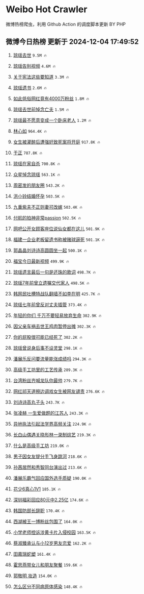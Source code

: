 # Weibo Hot Crawler 



微博热榜爬虫，利用 Github Action 的调度脚本更新 BY PHP 


## 微博今日热榜 更新于 2024-12-04 17:49:52 
1. [琼瑶去世](https://s.weibo.com/weibo?q=%E7%90%BC%E7%91%B6%E5%8E%BB%E4%B8%96&t=31&band_rank=1&Refer=top) `9.5M 🔥` 

1. [琼瑶告别视频](https://s.weibo.com/weibo?q=%E7%90%BC%E7%91%B6%E5%91%8A%E5%88%AB%E8%A7%86%E9%A2%91&t=31&band_rank=2&Refer=top) `4.6M 🔥` 

1. [关于宪法这些要知道](https://s.weibo.com/weibo?q=%23%E5%85%B3%E4%BA%8E%E5%AE%AA%E6%B3%95%E8%BF%99%E4%BA%9B%E8%A6%81%E7%9F%A5%E9%81%93%23&t=31&band_rank=3&Refer=top) `3.3M 🔥` 

1. [琼瑶遗书](https://s.weibo.com/weibo?q=%23%E7%90%BC%E7%91%B6%E9%81%97%E4%B9%A6%23&t=31&band_rank=4&Refer=top) `2.6M 🔥` 

1. [如此低俗网红竟有4000万粉丝](https://s.weibo.com/weibo?q=%23%E5%A6%82%E6%AD%A4%E4%BD%8E%E4%BF%97%E7%BD%91%E7%BA%A2%E7%AB%9F%E6%9C%894000%E4%B8%87%E7%B2%89%E4%B8%9D%23&t=31&band_rank=5&Refer=top) `1.8M 🔥` 

1. [琼瑶去世前悼念亡夫](https://s.weibo.com/weibo?q=%23%E7%90%BC%E7%91%B6%E5%8E%BB%E4%B8%96%E5%89%8D%E6%82%BC%E5%BF%B5%E4%BA%A1%E5%A4%AB%23&t=31&band_rank=6&Refer=top) `1.5M 🔥` 

1. [琼瑶最不愿意变成一个卧床老人](https://s.weibo.com/weibo?q=%23%E7%90%BC%E7%91%B6%E6%9C%80%E4%B8%8D%E6%84%BF%E6%84%8F%E5%8F%98%E6%88%90%E4%B8%80%E4%B8%AA%E5%8D%A7%E5%BA%8A%E8%80%81%E4%BA%BA%23&t=31&band_rank=7&Refer=top) `1.2M 🔥` 

1. [林心如](https://s.weibo.com/weibo?q=%E6%9E%97%E5%BF%83%E5%A6%82&t=31&band_rank=8&Refer=top) `964.4K 🔥` 

1. [女生被灌醉后遭强奸致死案将开庭](https://s.weibo.com/weibo?q=%23%E5%A5%B3%E7%94%9F%E8%A2%AB%E7%81%8C%E9%86%89%E5%90%8E%E9%81%AD%E5%BC%BA%E5%A5%B8%E8%87%B4%E6%AD%BB%E6%A1%88%E5%B0%86%E5%BC%80%E5%BA%AD%23&t=31&band_rank=9&Refer=top) `917.8K 🔥` 

1. [于正](https://s.weibo.com/weibo?q=%E4%BA%8E%E6%AD%A3&t=31&band_rank=10&Refer=top) `787.8K 🔥` 

1. [琼瑶在家自杀](https://s.weibo.com/weibo?q=%23%E7%90%BC%E7%91%B6%E5%9C%A8%E5%AE%B6%E8%87%AA%E6%9D%80%23&t=31&band_rank=11&Refer=top) `700.8K 🔥` 

1. [众星悼念琼瑶](https://s.weibo.com/weibo?q=%23%E4%BC%97%E6%98%9F%E6%82%BC%E5%BF%B5%E7%90%BC%E7%91%B6%23&t=31&band_rank=12&Refer=top) `563.1K 🔥` 

1. [周密发的朋友圈](https://s.weibo.com/weibo?q=%23%E5%91%A8%E5%AF%86%E5%8F%91%E7%9A%84%E6%9C%8B%E5%8F%8B%E5%9C%88%23&t=31&band_rank=13&Refer=top) `543.2K 🔥` 

1. [洪小铃结婚怀孕](https://s.weibo.com/weibo?q=%23%E6%B4%AA%E5%B0%8F%E9%93%83%E7%BB%93%E5%A9%9A%E6%80%80%E5%AD%95%23&t=31&band_rank=14&Refer=top) `503.5K 🔥` 

1. [九重紫夫不正则妻可改嫁](https://s.weibo.com/weibo?q=%E4%B9%9D%E9%87%8D%E7%B4%AB%E5%A4%AB%E4%B8%8D%E6%AD%A3%E5%88%99%E5%A6%BB%E5%8F%AF%E6%94%B9%E5%AB%81&t=31&band_rank=15&Refer=top) `503.4K 🔥` 

1. [付航的拍神非常passion](https://s.weibo.com/weibo?q=%23%E4%BB%98%E8%88%AA%E7%9A%84%E6%8B%8D%E7%A5%9E%E9%9D%9E%E5%B8%B8passion%23&t=31&band_rank=16&Refer=top) `502.5K 🔥` 

1. [网吧公开女顾客座位说仙女都在这儿](https://s.weibo.com/weibo?q=%23%E7%BD%91%E5%90%A7%E5%85%AC%E5%BC%80%E5%A5%B3%E9%A1%BE%E5%AE%A2%E5%BA%A7%E4%BD%8D%E8%AF%B4%E4%BB%99%E5%A5%B3%E9%83%BD%E5%9C%A8%E8%BF%99%E5%84%BF%23&t=31&band_rank=17&Refer=top) `501.9K 🔥` 

1. [福建一企业老板留遗书称被赌球逼死](https://s.weibo.com/weibo?q=%23%E7%A6%8F%E5%BB%BA%E4%B8%80%E4%BC%81%E4%B8%9A%E8%80%81%E6%9D%BF%E7%95%99%E9%81%97%E4%B9%A6%E7%A7%B0%E8%A2%AB%E8%B5%8C%E7%90%83%E9%80%BC%E6%AD%BB%23&t=31&band_rank=18&Refer=top) `501.1K 🔥` 

1. [郭晶晶刘诗诗高圆圆坐一起](https://s.weibo.com/weibo?q=%23%E9%83%AD%E6%99%B6%E6%99%B6%E5%88%98%E8%AF%97%E8%AF%97%E9%AB%98%E5%9C%86%E5%9C%86%E5%9D%90%E4%B8%80%E8%B5%B7%23&t=31&band_rank=19&Refer=top) `500.1K 🔥` 

1. [福宝今日最新视频](https://s.weibo.com/weibo?q=%23%E7%A6%8F%E5%AE%9D%E4%BB%8A%E6%97%A5%E6%9C%80%E6%96%B0%E8%A7%86%E9%A2%91%23&t=31&band_rank=20&Refer=top) `499.9K 🔥` 

1. [琼瑶遗言最后一句是还珠的歌词](https://s.weibo.com/weibo?q=%23%E7%90%BC%E7%91%B6%E9%81%97%E8%A8%80%E6%9C%80%E5%90%8E%E4%B8%80%E5%8F%A5%E6%98%AF%E8%BF%98%E7%8F%A0%E7%9A%84%E6%AD%8C%E8%AF%8D%23&t=31&band_rank=21&Refer=top) `498.7K 🔥` 

1. [琼瑶7年前曾立遗嘱交代家人](https://s.weibo.com/weibo?q=%23%E7%90%BC%E7%91%B67%E5%B9%B4%E5%89%8D%E6%9B%BE%E7%AB%8B%E9%81%97%E5%98%B1%E4%BA%A4%E4%BB%A3%E5%AE%B6%E4%BA%BA%23&t=31&band_rank=22&Refer=top) `498.5K 🔥` 

1. [韩网民吐槽特战队翻墙不如李在明](https://s.weibo.com/weibo?q=%23%E9%9F%A9%E7%BD%91%E6%B0%91%E5%90%90%E6%A7%BD%E7%89%B9%E6%88%98%E9%98%9F%E7%BF%BB%E5%A2%99%E4%B8%8D%E5%A6%82%E6%9D%8E%E5%9C%A8%E6%98%8E%23&t=31&band_rank=23&Refer=top) `425.7K 🔥` 

1. [琼瑶七年前曾反对丈夫插管](https://s.weibo.com/weibo?q=%23%E7%90%BC%E7%91%B6%E4%B8%83%E5%B9%B4%E5%89%8D%E6%9B%BE%E5%8F%8D%E5%AF%B9%E4%B8%88%E5%A4%AB%E6%8F%92%E7%AE%A1%23&t=31&band_rank=24&Refer=top) `373.4K 🔥` 

1. [年轻的你们 千万不要轻易放弃生命](https://s.weibo.com/weibo?q=%E5%B9%B4%E8%BD%BB%E7%9A%84%E4%BD%A0%E4%BB%AC%20%E5%8D%83%E4%B8%87%E4%B8%8D%E8%A6%81%E8%BD%BB%E6%98%93%E6%94%BE%E5%BC%83%E7%94%9F%E5%91%BD&t=31&band_rank=25&Refer=top) `302.9K 🔥` 

1. [因父亲车祸去世王鸡肉暂停出摊](https://s.weibo.com/weibo?q=%23%E5%9B%A0%E7%88%B6%E4%BA%B2%E8%BD%A6%E7%A5%B8%E5%8E%BB%E4%B8%96%E7%8E%8B%E9%B8%A1%E8%82%89%E6%9A%82%E5%81%9C%E5%87%BA%E6%91%8A%23&t=31&band_rank=26&Refer=top) `302.3K 🔥` 

1. [你的屁股很可能已经死了](https://s.weibo.com/weibo?q=%E4%BD%A0%E7%9A%84%E5%B1%81%E8%82%A1%E5%BE%88%E5%8F%AF%E8%83%BD%E5%B7%B2%E7%BB%8F%E6%AD%BB%E4%BA%86&t=31&band_rank=27&Refer=top) `302.2K 🔥` 

1. [琼瑶曾说身后事不设灵堂](https://s.weibo.com/weibo?q=%23%E7%90%BC%E7%91%B6%E6%9B%BE%E8%AF%B4%E8%BA%AB%E5%90%8E%E4%BA%8B%E4%B8%8D%E8%AE%BE%E7%81%B5%E5%A0%82%23&t=31&band_rank=28&Refer=top) `298.1K 🔥` 

1. [潘展乐反问要流量能涨成绩吗](https://s.weibo.com/weibo?q=%23%E6%BD%98%E5%B1%95%E4%B9%90%E5%8F%8D%E9%97%AE%E8%A6%81%E6%B5%81%E9%87%8F%E8%83%BD%E6%B6%A8%E6%88%90%E7%BB%A9%E5%90%97%23&t=31&band_rank=29&Refer=top) `294.3K 🔥` 

1. [高级手工坊里的工艺传承](https://s.weibo.com/weibo?q=%E9%AB%98%E7%BA%A7%E6%89%8B%E5%B7%A5%E5%9D%8A%E9%87%8C%E7%9A%84%E5%B7%A5%E8%89%BA%E4%BC%A0%E6%89%BF&t=31&band_rank=30&Refer=top) `289.3K 🔥` 

1. [台湾粉丝齐喊龙队你最帅](https://s.weibo.com/weibo?q=%23%E5%8F%B0%E6%B9%BE%E7%B2%89%E4%B8%9D%E9%BD%90%E5%96%8A%E9%BE%99%E9%98%9F%E4%BD%A0%E6%9C%80%E5%B8%85%23&t=31&band_rank=31&Refer=top) `279.7K 🔥` 

1. [网红祁天道擦边调戏女生被网友谴责](https://s.weibo.com/weibo?q=%23%E7%BD%91%E7%BA%A2%E7%A5%81%E5%A4%A9%E9%81%93%E6%93%A6%E8%BE%B9%E8%B0%83%E6%88%8F%E5%A5%B3%E7%94%9F%E8%A2%AB%E7%BD%91%E5%8F%8B%E8%B0%B4%E8%B4%A3%23&t=31&band_rank=32&Refer=top) `276.6K 🔥` 

1. [刘诗诗高丸子头](https://s.weibo.com/weibo?q=%23%E5%88%98%E8%AF%97%E8%AF%97%E9%AB%98%E4%B8%B8%E5%AD%90%E5%A4%B4%23&t=31&band_rank=33&Refer=top) `243.7K 🔥` 

1. [张凌赫 一生爱做题的江苏人](https://s.weibo.com/weibo?q=%E5%BC%A0%E5%87%8C%E8%B5%AB%20%E4%B8%80%E7%94%9F%E7%88%B1%E5%81%9A%E9%A2%98%E7%9A%84%E6%B1%9F%E8%8B%8F%E4%BA%BA&t=31&band_rank=34&Refer=top) `243.3K 🔥` 

1. [异地执法引起法学界高频关注](https://s.weibo.com/weibo?q=%23%E5%BC%82%E5%9C%B0%E6%89%A7%E6%B3%95%E5%BC%95%E8%B5%B7%E6%B3%95%E5%AD%A6%E7%95%8C%E9%AB%98%E9%A2%91%E5%85%B3%E6%B3%A8%23&t=31&band_rank=35&Refer=top) `224.9K 🔥` 

1. [长白山偶遇关晓彤林一录制综艺](https://s.weibo.com/weibo?q=%23%E9%95%BF%E7%99%BD%E5%B1%B1%E5%81%B6%E9%81%87%E5%85%B3%E6%99%93%E5%BD%A4%E6%9E%97%E4%B8%80%E5%BD%95%E5%88%B6%E7%BB%BC%E8%89%BA%23&t=31&band_rank=36&Refer=top) `219.3K 🔥` 

1. [什么是高级手工坊](https://s.weibo.com/weibo?q=%23%E4%BB%80%E4%B9%88%E6%98%AF%E9%AB%98%E7%BA%A7%E6%89%8B%E5%B7%A5%E5%9D%8A%23&t=31&band_rank=37&Refer=top) `219.0K 🔥` 

1. [男子因女友提分手飞身跳河](https://s.weibo.com/weibo?q=%23%E7%94%B7%E5%AD%90%E5%9B%A0%E5%A5%B3%E5%8F%8B%E6%8F%90%E5%88%86%E6%89%8B%E9%A3%9E%E8%BA%AB%E8%B7%B3%E6%B2%B3%23&t=31&band_rank=38&Refer=top) `218.6K 🔥` 

1. [孙茜居然和秀智同台演出过](https://s.weibo.com/weibo?q=%E5%AD%99%E8%8C%9C%E5%B1%85%E7%84%B6%E5%92%8C%E7%A7%80%E6%99%BA%E5%90%8C%E5%8F%B0%E6%BC%94%E5%87%BA%E8%BF%87&t=31&band_rank=39&Refer=top) `213.6K 🔥` 

1. [潘展乐霸气回应国外选手质疑](https://s.weibo.com/weibo?q=%23%E6%BD%98%E5%B1%95%E4%B9%90%E9%9C%B8%E6%B0%94%E5%9B%9E%E5%BA%94%E5%9B%BD%E5%A4%96%E9%80%89%E6%89%8B%E8%B4%A8%E7%96%91%23&t=31&band_rank=40&Refer=top) `190.0K 🔥` 

1. [花少6真心1V1](https://s.weibo.com/weibo?q=%E8%8A%B1%E5%B0%916%E7%9C%9F%E5%BF%831V1&t=31&band_rank=41&Refer=top) `185.1K 🔥` 

1. [深圳福彩回应80元中2.25亿](https://s.weibo.com/weibo?q=%23%E6%B7%B1%E5%9C%B3%E7%A6%8F%E5%BD%A9%E5%9B%9E%E5%BA%9480%E5%85%83%E4%B8%AD2.25%E4%BA%BF%23&t=31&band_rank=42&Refer=top) `174.6K 🔥` 

1. [韩国防部长辞职](https://s.weibo.com/weibo?q=%23%E9%9F%A9%E5%9B%BD%E9%98%B2%E9%83%A8%E9%95%BF%E8%BE%9E%E8%81%8C%23&t=31&band_rank=43&Refer=top) `170.4K 🔥` 

1. [西湖被王一博粉丝包围了](https://s.weibo.com/weibo?q=%23%E8%A5%BF%E6%B9%96%E8%A2%AB%E7%8E%8B%E4%B8%80%E5%8D%9A%E7%B2%89%E4%B8%9D%E5%8C%85%E5%9B%B4%E4%BA%86%23&t=31&band_rank=44&Refer=top) `164.0K 🔥` 

1. [小学老师控诉涉黄卡片入侵校园](https://s.weibo.com/weibo?q=%23%E5%B0%8F%E5%AD%A6%E8%80%81%E5%B8%88%E6%8E%A7%E8%AF%89%E6%B6%89%E9%BB%84%E5%8D%A1%E7%89%87%E5%85%A5%E4%BE%B5%E6%A0%A1%E5%9B%AD%23&t=31&band_rank=45&Refer=top) `163.5K 🔥` 

1. [蔡淑臻承认与小12岁男友恋爱](https://s.weibo.com/weibo?q=%23%E8%94%A1%E6%B7%91%E8%87%BB%E6%89%BF%E8%AE%A4%E4%B8%8E%E5%B0%8F12%E5%B2%81%E7%94%B7%E5%8F%8B%E6%81%8B%E7%88%B1%23&t=31&band_rank=46&Refer=top) `162.2K 🔥` 

1. [田嘉瑞蛇塑](https://s.weibo.com/weibo?q=%23%E7%94%B0%E5%98%89%E7%91%9E%E8%9B%87%E5%A1%91%23&t=31&band_rank=47&Refer=top) `161.4K 🔥` 

1. [霍思燕带女儿和朋友聚餐](https://s.weibo.com/weibo?q=%23%E9%9C%8D%E6%80%9D%E7%87%95%E5%B8%A6%E5%A5%B3%E5%84%BF%E5%92%8C%E6%9C%8B%E5%8F%8B%E8%81%9A%E9%A4%90%23&t=31&band_rank=48&Refer=top) `159.6K 🔥` 

1. [郭敬明 妆造](https://s.weibo.com/weibo?q=%E9%83%AD%E6%95%AC%E6%98%8E%20%E5%A6%86%E9%80%A0&t=31&band_rank=49&Refer=top) `154.0K 🔥` 

1. [怎么区分不同病原体感染](https://s.weibo.com/weibo?q=%23%E6%80%8E%E4%B9%88%E5%8C%BA%E5%88%86%E4%B8%8D%E5%90%8C%E7%97%85%E5%8E%9F%E4%BD%93%E6%84%9F%E6%9F%93%23&t=31&band_rank=50&Refer=top) `148.4K 🔥` 

